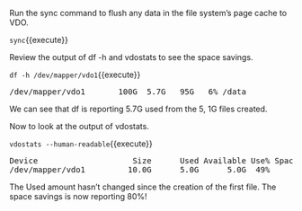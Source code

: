 Run the sync command to flush any data in the file system’s page cache 
to VDO.


`sync`{{execute}}

Review the output of df -h and vdostats to see the space savings.          

`df -h /dev/mapper/vdo1`{{execute}}

<pre class="file">
/dev/mapper/vdo1       100G  5.7G   95G   6% /data
</pre>

We can see that df is reporting 5.7G used from the 5, 1G files created.

Now to look at the output of vdostats.


`vdostats --human-readable`{{execute}}

<pre class="file">
Device                    Size      Used Available Use% Space saving%
/dev/mapper/vdo1         10.0G      5.0G      5.0G  49%           80%
</pre>

The Used amount hasn’t changed since the creation of the first file.
The space savings is now reporting 80%!  
